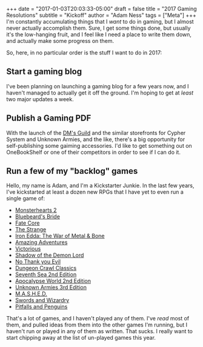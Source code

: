 +++
date = "2017-01-03T20:03:33-05:00"
draft = false
title = "2017 Gaming Resolutions"
subtitle = "Kickoff"
author = "Adam Ness"
tags = ["Meta"]
+++
I'm constantly accumulating things that I *want* to do in gaming, but I almost
never actually accomplish them. Sure, I get some things done, but usually it's 
the low-hanging fruit, and I feel like I need a place to write them down, and
actually make some progress on them.

So, here, in no particular order is the stuff I want to do in 2017:

## Start a gaming blog 

I've been planning on launching a gaming blog for a few years now, and I
haven't managed to actually get it off the ground. I'm hoping to get at *least* two major updates a week. 

## Publish a Gaming PDF 

With the launch of the [DM's Guild](http://www.dmsguild.com/browse.php?affiliate_id=6913) and the similar storefronts for Cypher System and Unknown Armies, and the like, there's a big opportunity for self-publishing some gaiming accessories. I'd like to get something out on OneBookShelf or one of their competitors in order to see if I can do it. 

## Run a few of my "backlog" games

Hello, my name is Adam, and I'm a Kickstarter Junkie. In the last few years, I've kickstarted at least a dozen new RPGs that I have yet to even run a single game of:

* [Monsterhearts 2](https://www.kickstarter.com/projects/averyalder/monsterhearts-2)
* [Bluebeard's Bride](https://www.kickstarter.com/projects/1921129910/bluebeards-bride)
* [Fate Core](https://www.kickstarter.com/projects/evilhat/fate-core)
* [The Strange](https://www.kickstarter.com/projects/montecookgames/the-strange-a-tabletop-rpg-by-bruce-cordell-and-mo)
* [Iron Edda: The War of Metal & Bone](https://www.kickstarter.com/projects/sandandsteam/iron-edda-war-of-metal-and-bone-for-fate-coretm)
* [Amazing Adventures](https://www.kickstarter.com/projects/676918054/amazing-adventures-rpg) 
* [Victorious](https://www.kickstarter.com/projects/676918054/victorious-the-role-playing-game)
* [Shadow of the Demon Lord](https://www.kickstarter.com/projects/432417423/shadow-of-the-demon-lord)
* [No Thank you Evil](https://www.kickstarter.com/projects/montecookgames/no-thank-you-evil-a-game-of-make-believe-for-famil)
* [Dungeon Crawl Classics](https://www.kickstarter.com/projects/1409961192/dcc-rpg-4th-printing)
* [Seventh Sea 2nd Edition](https://www.kickstarter.com/projects/johnwickpresents/7th-sea-second-edition)
* [Apocalypse World 2nd Edition](https://www.kickstarter.com/projects/226674021/apocalypse-world-2nd-edition)
* [Unknown Armies 3rd Edition](https://www.kickstarter.com/projects/atlasgames/unknown-armies-third-edition-roleplaying-game)
* [M.A.S.H.E.D.](https://www.kickstarter.com/projects/504288855/mashed-a-korean-war-mash-rpg)
* [Swords and Wizardry](https://www.kickstarter.com/projects/froggodgames/swords-and-wizardry-complete-rulebook-3rd-printing)
* [Pitfalls and Penguins](https://www.kickstarter.com/projects/joehills/pitfalls-and-penguins-first-printing)

That's a lot of games, and I haven't played any of them. I've *read* most of them, and pulled ideas from them into the other games I'm running, but I haven't run or played in any of them as written. That sucks. I really want to start chipping away at the list of un-played games this year. 

